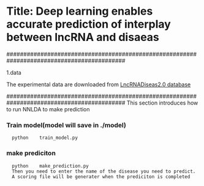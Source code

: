 Title: Deep learning enables accurate prediction of interplay between lncRNA and disaeas 
====================
###########################################################################################

1.data

The experimental data are downloaded from [LncRNADiseas2.0 database](http://www.rnanut.net/lncrnadisease/)

###########################################################################################
This section introduces how to run NNLDA to make prediction
### Train model(model will save in ./model)
      python  	train_model.py
### make prediciton
      python  	make_prediction.py
      Then you need to enter the name of the disease you need to predict.
      A scoring file will be generater when the prediciton is completed
